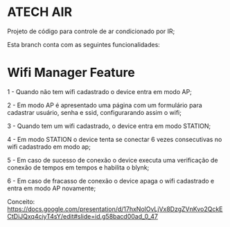 # ATECH AIR
Projeto de código para controle de ar condicionado por IR;

Esta branch conta com as seguintes funcionalidades:

# Wifi Manager Feature
 <p> 1 - Quando não tem wifi cadastrado o device entra em modo AP;</p>
 <p> 2 - Em modo AP é apresentado uma página com um formulário para cadastrar usuário, senha e ssid, configurarando assim o wifi;</p>
 <p> 3 - Quando tem um wifi cadastrado, o device entra em modo STATION;</p>
 <p> 4 - Em modo STATION o device tenta se conectar 6 vezes consecutivas no wifi cadastrado em modo ap;</p>
 <p> 5 - Em caso de sucesso de conexão o device executa uma verificação de conexão de tempos em tempos e habilita o blynk;</p>
 <p>6 - Em caso de fracasso de conexão o device apaga o wifi cadastrado e entra em modo AP novamente;</p>


Conceito:
https://docs.google.com/presentation/d/17hxNolOvLjVx8DzgZVnKvo2QckECtDiJQxq4ciyT4sY/edit#slide=id.g58bacd00ad_0_47
